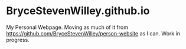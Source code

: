 # BryceStevenWilley.github.io
My Personal Webpage. Moving as much of it from https://github.com/BryceStevenWilley/person-website
as I can. Work in progress. 
